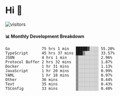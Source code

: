 # Hi 👋
 
![visitors](https://visitor-badge.glitch.me/badge?page_id=sorcererxw.sorcererx)

#### 📊 Monthly Development Breakdown

<!--START_SECTION:waka-->
```text
Go              75 hrs 1 min   █████▓░░░░ 55.20%
TypeScript      45 hrs 37 mins ███▒░░░░░░ 33.57%
JSON            4 hrs 1 min    ▒░░░░░░░░░ 2.96%
Protocol Buffer 2 hrs 32 mins  ▒░░░░░░░░░ 1.87%
Docker          1 hr 31 mins   ▒░░░░░░░░░ 1.13%
JavaScript      1 hr 20 mins   ▒░░░░░░░░░ 0.99%
YAML            1 hr 18 mins   ▒░░░░░░░░░ 0.97%
Other           36 mins        ▒░░░░░░░░░ 0.44%
Text            35 mins        ▒░░░░░░░░░ 0.43%
TSConfig        33 mins        ▒░░░░░░░░░ 0.40%
```
<!--END_SECTION:waka-->
